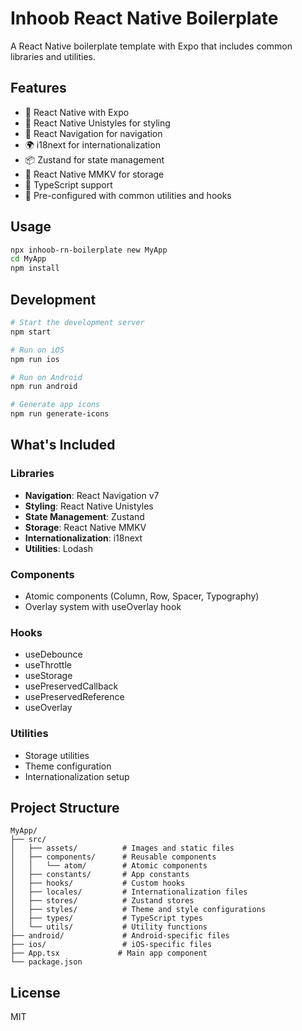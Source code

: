 # Inhoob React Native Boilerplate

A React Native boilerplate template with Expo that includes common libraries and utilities.

## Features

- 📱 React Native with Expo
- 🎨 React Native Unistyles for styling
- 🧭 React Navigation for navigation
- 🌍 i18next for internationalization
- 📦 Zustand for state management
- 💾 React Native MMKV for storage
- 🎯 TypeScript support
- 🔧 Pre-configured with common utilities and hooks

## Usage

```bash
npx inhoob-rn-boilerplate new MyApp
cd MyApp
npm install
```

## Development

```bash
# Start the development server
npm start

# Run on iOS
npm run ios

# Run on Android
npm run android

# Generate app icons
npm run generate-icons
```

## What's Included

### Libraries
- **Navigation**: React Navigation v7
- **Styling**: React Native Unistyles
- **State Management**: Zustand
- **Storage**: React Native MMKV
- **Internationalization**: i18next
- **Utilities**: Lodash

### Components
- Atomic components (Column, Row, Spacer, Typography)
- Overlay system with useOverlay hook

### Hooks
- useDebounce
- useThrottle
- useStorage
- usePreservedCallback
- usePreservedReference
- useOverlay

### Utilities
- Storage utilities
- Theme configuration
- Internationalization setup

## Project Structure

```
MyApp/
├── src/
│   ├── assets/          # Images and static files
│   ├── components/      # Reusable components
│   │   └── atom/        # Atomic components
│   ├── constants/       # App constants
│   ├── hooks/           # Custom hooks
│   ├── locales/         # Internationalization files
│   ├── stores/          # Zustand stores
│   ├── styles/          # Theme and style configurations
│   ├── types/           # TypeScript types
│   └── utils/           # Utility functions
├── android/             # Android-specific files
├── ios/                 # iOS-specific files
├── App.tsx             # Main app component
└── package.json
```

## License

MIT